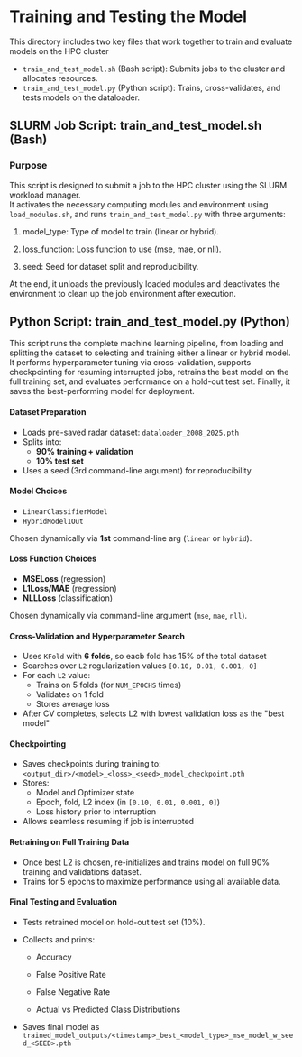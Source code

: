 
# Training and Testing the Model

This directory includes two key files that work together to train and evaluate  models on the HPC cluster

- `train_and_test_model.sh` (Bash script): Submits jobs to the cluster and allocates resources.
- `train_and_test_model.py` (Python script): Trains, cross-validates, and tests models on the dataloader.

## SLURM Job Script: train_and_test_model.sh (Bash)

### Purpose

This script is designed to submit a job to the HPC cluster using the SLURM workload manager.  
It activates the necessary computing modules and environment using `load_modules.sh`, and runs `train_and_test_model.py` with three 
arguments: 
1. model_type: Type of model to train (linear or hybrid).

2. loss_function: Loss function to use (mse, mae, or nll).

3. seed: Seed for dataset split and reproducibility.

At the end, it unloads the previously loaded modules and deactivates the environment to clean up the job environment after execution.

## Python Script: train_and_test_model.py (Python)
This script runs the complete machine learning pipeline, from loading and splitting the dataset to selecting and training either a linear or hybrid model. It performs hyperparameter tuning via cross-validation, supports checkpointing for resuming interrupted jobs, retrains the best model on the full training set, and evaluates performance on a hold-out test set. Finally, it saves the best-performing model for deployment.
####  Dataset Preparation

- Loads pre-saved radar dataset: `dataloader_2008_2025.pth`
- Splits into:
  - **90% training + validation**
  - **10% test set**
- Uses a seed (3rd command-line argument) for reproducibility

#### Model Choices

- `LinearClassifierModel`
- `HybridModel1Out`

Chosen dynamically via **1st** command-line arg (`linear` or `hybrid`).

#### Loss Function Choices

- **MSELoss** (regression)
- **L1Loss/MAE** (regression)
- **NLLLoss** (classification)

Chosen dynamically via command-line argument (`mse`, `mae`, `nll`).

#### Cross-Validation and Hyperparameter Search

- Uses `KFold` with **6 folds**, so eacb fold has 15% of the total dataset
- Searches over `L2` regularization values `[0.10, 0.01, 0.001, 0]`
- For each `L2` value:
  - Trains on 5 folds (for `NUM_EPOCHS` times)
  - Validates on 1 fold
  - Stores average loss
- After CV completes, selects L2 with lowest validation loss as the "best model"

#### Checkpointing

- Saves checkpoints during training to: `<output_dir>/<model>_<loss>_<seed>_model_checkpoint.pth`
- Stores:
  - Model and Optimizer state
  - Epoch, fold, L2 index (in `[0.10, 0.01, 0.001, 0]`)
  - Loss history prior to interruption
- Allows seamless resuming if job is interrupted

#### Retraining on Full Training Data
- Once best L2 is chosen, re-initializes and trains model on full 90% training and validations dataset.
- Trains for 5 epochs to maximize performance using all available data.

#### Final Testing and Evaluation
- Tests retrained model on hold-out test set (10%).

- Collects and prints:

  - Accuracy

  - False Positive Rate

  - False Negative Rate

  - Actual vs Predicted Class Distributions

- Saves final model as `trained_model_outputs/<timestamp>_best_<model_type>_mse_model_w_seed_<SEED>.pth`



